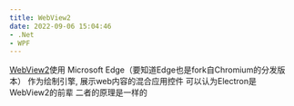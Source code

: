 ```yaml
---
title: WebView2
date: 2022-09-06 15:04:46
- .Net
- WPF
---
```

[WebView2]()使用 Microsoft Edge（要知道Edge也是fork自Chromium的分发版本） 作为绘制引擎, 展示web内容的混合应用控件
可以认为Electron是WebView2的前辈 二者的原理是一样的